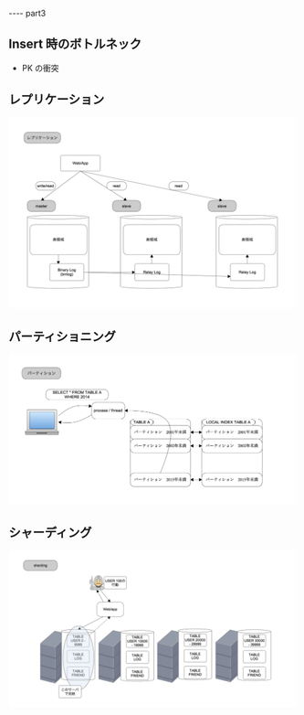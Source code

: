 ---- part3

## Insert 時のボトルネック

- PK の衝突

## レプリケーション

![replication](./images/replication.png)

## パーティショニング

![parition](./images/partition.png)

## シャーディング

![sharding](./images/sharding.png)
